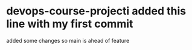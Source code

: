 # devops-course-projecti added this line with my first commit
added some changes so main is ahead of feature
